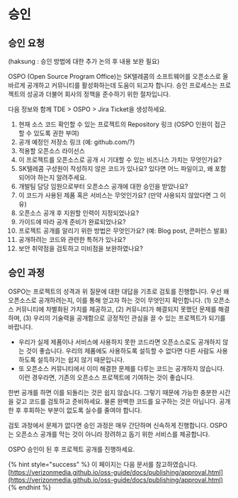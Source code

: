 # 승인

## 승인 요청

\(haksung : 승인 방법에 대한 추가 논의 후 내용 보완 필요\)

OSPO \(Open Source Program Office\)는 SK텔레콤의 소프트웨어를 오픈소스로 올바르게 공개하고 커뮤니티를 활성화하는데 도움이 되고자 합니다. 승인 프로세스는 프로젝트의 성공과 더불어 회사의 정책을 준수하기 위한 절차입니다. 

다음 정보와 함께 TDE &gt; OSPO &gt; Jira Ticket을 생성하세요. 

1. 현재 소스 코드 확인할 수 있는 프로젝트의 Repository 링크 \(OSPO 인원이 접근할 수 있도록 권한 부여\)
2. 공개 예정인 저장소 링크 \(예: github.com/?\)
3. 적용할 오픈소스 라이선스 
4. 이 프로젝트를 오픈소스로 공개 시 기대할 수 있는 비즈니스 가치는 무엇인가요?
5. SK텔레콤 구성원이 작성하지 않은 코드가 있나요? 있다면 어느 파일이고, 왜 포함되어야 하는지 알려주세요.
6. 개발팀 담당 임원으로부터 오픈소스 공개에 대한 승인을 받았나요?
7. 이 코드가 사용된 제품 혹은 서비스는 무엇인가요? \(만약 사용되지 않았다면 그 이유\)
8. 오픈소스 공개 후 지원할 인력이 지정되었나요?
9. 가이드에 따라 공개 준비가 완료되었나요?
10. 프로젝트 공개를 알리기 위한 방법은 무엇인가요? \(예: Blog post, 콘퍼런스 발표\)
11. 공개하려는 코드와 관련한 특허가 있나요?
12. 보안 취약점을 검토하고 미비점을 보완하였나요? 

## 승인 과정

OSPO는 프로젝트의 성격과 위 질문에 대한 대답을 기초로 검토를 진행합니다. 우선 왜 오픈소스로 공개하려는지, 이를 통해 얻고자 하는 것이 무엇인지 확인합니다. \(1\) 오픈소스 커뮤니티에 차별화된 가치를 제공하고, \(2\) 커뮤니티가 해결되지 못했던 문제를 해결하며, \(3\) 우리의 기술력을 공개함으로 긍정적인 관심을 끌 수 있는 프로젝트가 되기를 바랍니다. 

* 우리가 실제 제품이나 서비스에 사용하지 못한 코드라면 오픈소스로도 공개하지 않는 것이 좋습니다. 우리의 제품에도 사용하도록 설득할 수 없다면 다른 사람도 사용하도록 설득하기는 쉽지 않기 때문입니다. 
* 또 오픈소스 커뮤니티에서 이미 해결한 문제를 다루는 코드는 공개하지 않습니다. 이런 경우라면, 기존의 오픈소스 프로젝트에 기여하는 것이 좋습니다. 

한번 공개를 하면 이를 되돌리는 것은 쉽지 않습니다. 그렇기 때문에 가능한 충분한 시간을 갖고 코드를 검토하고 준비하세요. 물론 완벽한 코드를 요구하는 것은 아닙니다. 공개한 후 후회하는 부분이 없도록 실수를 줄여야 합니다.

검토 과정에서 문제가 없다면 승인 과정은 매우 간단하며 신속하게 진행합니다. OSPO는 오픈소스 공개를 막는 것이 아니라 장려하고 돕기 위한 서비스를 제공합니다. 

OSPO 승인이 된 후 프로젝트 공개를 진행하세요. 

{% hint style="success" %}
이 페이지는 다음 문서를 참고하였습니다. [https://verizonmedia.github.io/oss-guide/docs/publishing/approval.html](https://verizonmedia.github.io/oss-guide/docs/publishing/approval.html)
{% endhint %}

